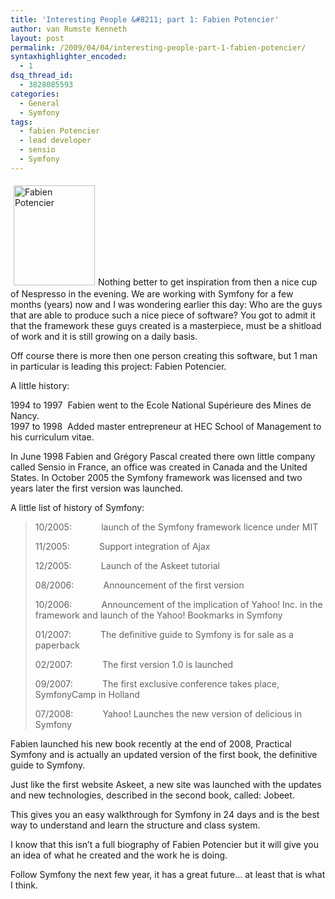 ```yaml
---
title: 'Interesting People &#8211; part 1: Fabien Potencier'
author: van Rumste Kenneth
layout: post
permalink: /2009/04/04/interesting-people-part-1-fabien-potencier/
syntaxhighlighter_encoded:
  - 1
dsq_thread_id:
  - 3828085593
categories:
  - General
  - Symfony
tags:
  - fabien Potencier
  - lead developer
  - sensio
  - Symfony
---
```

<img class="alignright" style="border: 0pt none; margin: 5px;" title="Fabien Potencier" src="http://it-republik.de/konferenzen/rueckblick/php/ipc2007/images/2352.jpg" alt="Fabien Potencier" width="130" height="160" />Nothing better to get inspiration from then a nice cup of Nespresso in the evening. We are working with Symfony for a few months (years) now and I was wondering earlier this day: Who are the guys that are able to produce such a nice piece of software? You got to admit it that the framework these guys created is a masterpiece, must be a shitload of work and it is still growing on a daily basis.

Off course there is more then one person creating this software, but 1 man in particular is leading this project: Fabien Potencier.

<!--more-->A little history:

1994 to 1997  Fabien went to the Ecole National Supérieure des Mines de Nancy.  
1997 to 1998  Added master entrepreneur at HEC School of Management to his curriculum vitae.

In June 1998 Fabien and Grégory Pascal created there own little company called Sensio in France, an office was created in Canada and the United States. In October 2005 the Symfony framework was licensed and two years later the first version was launched.

A little list of history of Symfony:

> 10/2005:            launch of the Symfony framework licence under MIT
> 
> 11/2005:            Support integration of Ajax
> 
> 12/2005:            Launch of the Askeet tutorial
> 
> 08/2006:            Announcement of the first version
> 
> 10/2006:            Announcement of the implication of Yahoo! Inc. in the framework and launch of the Yahoo! Bookmarks in Symfony
> 
> 01/2007:            The definitive guide to Symfony is for sale as a paperback
> 
> 02/2007:            The first version 1.0 is launched
> 
> 09/2007:            The first exclusive conference takes place, SymfonyCamp in Holland
> 
> 07/2008:            Yahoo! Launches the new version of delicious in Symfony

Fabien launched his new book recently at the end of 2008, Practical Symfony and is actually an updated version of the first book, the definitive guide to Symfony.

Just like the first website Askeet, a new site was launched with the updates and new technologies, described in the second book, called: Jobeet.

This gives you an easy walkthrough for Symfony in 24 days and is the best way to understand and learn the structure and class system.

I know that this isn&#8217;t a full biography of Fabien Potencier but it will give you an idea of what he created and the work he is doing.

Follow Symfony the next few year, it has a great future&#8230; at least that is what I think.